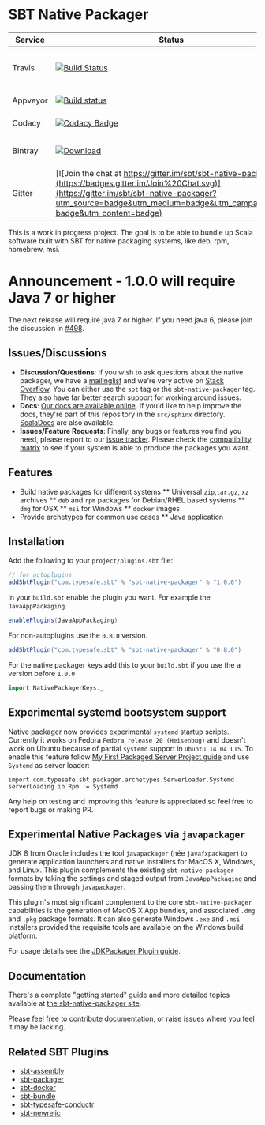 # SBT Native Packager #

Service | Status | Description
------- | ------ | -----------
Travis  | [![Build Status](https://api.travis-ci.org/sbt/sbt-native-packager.png?branch=master)](https://travis-ci.org/sbt/sbt-native-packager) | Universal, Debian, Rpm and Jar tests
Appveyor | [![Build status](https://ci.appveyor.com/api/projects/status/pbxd0untlcst4we7/branch/master?svg=true)](https://ci.appveyor.com/project/muuki88/sbt-native-packager/branch/master) | Windows tests
Codacy |  [![Codacy Badge](https://www.codacy.com/project/badge/0e9a7ec769c84e578f4550bf7da6bf05)](https://www.codacy.com/public/nepomukseiler/sbt-native-packager) | Code Quality
Bintray | [ ![Download](https://api.bintray.com/packages/sbt/sbt-plugin-releases/sbt-native-packager/images/download.svg) ](https://bintray.com/sbt/sbt-plugin-releases/sbt-native-packager/_latestVersion) | Latest Version on Bintray
Gitter | [![Join the chat at https://gitter.im/sbt/sbt-native-packager](https://badges.gitter.im/Join%20Chat.svg)](https://gitter.im/sbt/sbt-native-packager?utm_source=badge&utm_medium=badge&utm_campaign=pr-badge&utm_content=badge) | Chatroom


This is a work in progress project.  The goal is to be able to bundle up Scala software built with SBT for native packaging systems, like deb, rpm, homebrew, msi.

# Announcement - 1.0.0 will require Java 7 or higher

The next release will require java 7 or higher. If you need java 6, please
join the discussion in [#498](https://github.com/sbt/sbt-native-packager/issues/498).

## Issues/Discussions

*  **Discussion/Questions**:
  If you wish to ask questions about the native packager, we have a [mailinglist](https://groups.google.com/forum/#!forum/sbt-native-packager) and
  we're very active on [Stack Overflow](http://stackoverflow.com/questions/tagged/sbt). You can either use the `sbt` tag or the
  `sbt-native-packager` tag.  They also have far better search support for working around issues.
* **Docs**:
  [Our docs are available online](http://scala-sbt.org/sbt-native-packager).  If you'd like to help improve the docs, they're part of this
  repository in the `src/sphinx` directory. [ScalaDocs](http://www.scala-sbt.org/sbt-native-packager/latest/api/#package) are also available.
* **Issues/Feature Requests**:
  Finally, any bugs or features you find you need, please report to our [issue tracker](https://github.com/sbt/sbt-native-packager/issues/new).
  Please check the [compatibility matrix](https://github.com/sbt/sbt-native-packager/wiki/Tested-On) to see if your system is able to
  produce the packages you want.
  
## Features

* Build native packages for different systems
** Universal `zip`,`tar.gz`, `xz` archives
** `deb` and `rpm` packages for Debian/RHEL based systems
** `dmg` for OSX
** `msi` for Windows
** `docker` images
* Provide archetypes for common use cases
** Java application

## Installation

Add the following to your `project/plugins.sbt` file:

```scala
// for autoplugins
addSbtPlugin("com.typesafe.sbt" % "sbt-native-packager" % "1.0.0")
```

In your `build.sbt` enable the plugin you want. For example the
`JavaAppPackaging`.

```scala
enablePlugins(JavaAppPackaging)
```


For non-autoplugins use the `0.8.0` version.

```scala
addSbtPlugin("com.typesafe.sbt" % "sbt-native-packager" % "0.8.0")
```


For the native packager keys add this to your `build.sbt` if you use the a version
before `1.0.0`

```scala
import NativePackagerKeys._
```


## Experimental systemd bootsystem support ##

Native packager now provides experimental `systemd` startup scripts.
Currently it works on Fedora `Fedora release 20 (Heisenbug)` and doesn't work on Ubuntu because of partial `systemd` support in `Ubuntu 14.04 LTS`.
To enable this feature follow [My First Packaged Server Project guide](http://www.scala-sbt.org/sbt-native-packager/GettingStartedServers/MyFirstProject.html) and use `Systemd` as server loader:

    import com.typesafe.sbt.packager.archetypes.ServerLoader.Systemd
    serverLoading in Rpm := Systemd

Any help on testing and improving this feature is appreciated so feel free to report bugs or making PR.


## Experimental Native Packages via `javapackager`

JDK 8 from Oracle includes the tool `javapackager` (née `javafxpackager`) to generate application
launchers and native installers for MacOS X, Windows, and Linux. This plugin complements the existing
`sbt-native-packager` formats by taking the settings and staged output from `JavaAppPackaging`
and passing them through `javapackager`.

This plugin's most significant complement to the core `sbt-native-packager` capabilities is the
generation of MacOS X App bundles, and associated `.dmg` and `.pkg` package formats.
It can also generate Windows `.exe` and `.msi` installers provided the requisite tools are
available on the Windows build platform.

For usage details see the [JDKPackager Plugin guide](http://www.scala-sbt.org/sbt-native-packager/formats/jdkpackager.html).


## Documentation ##

There's a complete "getting started" guide and more detailed topics available at [the sbt-native-packager site](http://scala-sbt.org/sbt-native-packager).

Please feel free to [contribute documentation](https://github.com/sbt/sbt-native-packager/tree/master/src/sphinx), or raise issues where you feel it may be lacking.

## Related SBT Plugins

- [sbt-assembly](https://github.com/sbt/sbt-assembly)
- [sbt-packager](https://github.com/en-japan/sbt-packer)
- [sbt-docker](https://github.com/marcuslonnberg/sbt-docker)
- [sbt-bundle](https://github.com/sbt/sbt-bundle)
- [sbt-typesafe-conductr](https://github.com/sbt/sbt-typesafe-conductr)
- [sbt-newrelic](https://github.com/gilt/sbt-newrelic)
